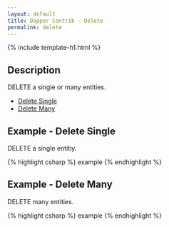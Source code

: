 ```yaml
---
layout: default
title: Dapper Contrib - Delete
permalink: delete
---
```


{% include template-h1.html %}

## Description
DELETE a single or many entities.

- [Delete Single](#example---delete-single)
- [Delete Many](#example---delete-single)

## Example - Delete Single
DELETE a single entitiy.

{% highlight csharp %}
example
{% endhighlight %}

## Example - Delete Many
DELETE many entities.

{% highlight csharp %}
example
{% endhighlight %}
